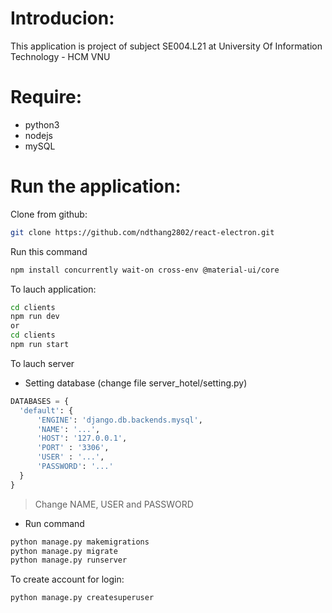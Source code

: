 # Introducion:
This application is project of subject SE004.L21 at University Of Information Technology - HCM VNU

# Require:
 - python3
 - nodejs
 - mySQL
# Run the application:

Clone from github:
```sh 
git clone https://github.com/ndthang2802/react-electron.git
```
Run this command
```sh 
npm install concurrently wait-on cross-env @material-ui/core
```

To lauch application:
```sh
cd clients
npm run dev 
or 
cd clients
npm run start
```

To lauch server

- Setting database (change file server_hotel/setting.py) 

```python
DATABASES = {
  'default': {
      'ENGINE': 'django.db.backends.mysql',
      'NAME': '...',
      'HOST': '127.0.0.1',
      'PORT' : '3306',
      'USER' : '...',
      'PASSWORD': '...'
  }
}
```

  > Change NAME, USER and PASSWORD 



- Run command

```sh
python manage.py makemigrations
python manage.py migrate
python manage.py runserver
```

To create account for login:

```sh
python manage.py createsuperuser
```

